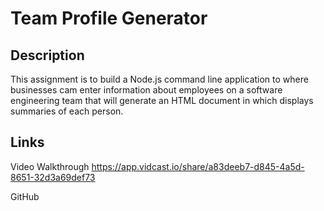 # Team Profile Generator

## Description

This assignment is to build a Node.js command line application to where businesses cam enter information about employees on a software engineering team that will generate an HTML document in which displays summaries of each person. 

## Links

Video Walkthrough
https://app.vidcast.io/share/a83deeb7-d845-4a5d-8651-32d3a69def73

GitHub
